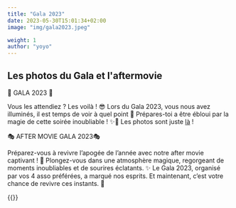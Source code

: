 ```yaml
---
title: "Gala 2023"
date: 2023-05-30T15:01:34+02:00
image: "img/gala2023.jpeg"

weight: 1
author: "yoyo"
---
```


## Les photos du Gala et l'aftermovie


📸 GALA 2023 📸

Vous les attendiez ? Les voilà ! 😎
Lors du Gala 2023, vous nous avez illuminés, il est temps de voir à quel point 🤩
Prépares-toi a être ébloui par la magie de cette soirée inoubliable ! ✨🎉 Les photos sont juste [là](https://www.facebook.com/media/set/?set=a.1169192967314181&type=3 "photos gala") ! 


🎭 AFTER MOVIE GALA 2023🎭

Préparez-vous à revivre l’apogée de l’année avec notre after movie captivant ! 🕺
Plongez-vous dans une atmosphère magique, regorgeant de moments inoubliables et de sourires éclatants. ✨
Le Gala 2023, organisé par vos 4 asso préférées, a marqué nos esprits. Et maintenant, c’est votre chance de revivre ces instants. 🥳

{{<youtube Blmkat7X9BE>}}